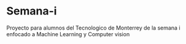 # Semana-i
Proyecto para alumnos del Tecnologico de Monterrey de la semana i enfocado a Machine Learning y Computer vision
